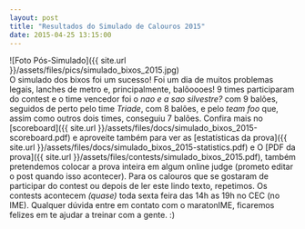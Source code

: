 ```yaml
---
layout: post
title: "Resultados do Simulado de Calouros 2015"
date: 2015-04-25 13:15:00
---
```


![Foto Pós-Simulado]({{ site.url }}/assets/files/pics/simulado_bixos_2015.jpg)  
O simulado dos bixos foi um sucesso! Foi um dia de muitos problemas legais, lanches de metro e, principalmente, balõoooes! 9 times participaram do contest e o time vencedor foi o *nao e a sao silvestre?* com 9 balões, seguidos de perto pelo time *Triade*, com 8 balões, e pelo *team foo* que, assim como outros dois times, conseguiu 7 balões. Confira mais no [scoreboard]({{ site.url }}/assets/files/docs/simulado_bixos_2015-scoreboard.pdf) e aproveite também para ver as [estatísticas da prova]({{ site.url }}/assets/files/docs/simulado_bixos_2015-statistics.pdf) e O [PDF da prova]({{ site.url }}/assets/files/contests/simulado_bixos_2015.pdf), também pretendemos colocar a prova inteira em algum online judge (prometo editar o post quando isso acontecer).
Para os calouros que se gostaram de participar do contest ou depois de ler este lindo texto, repetimos. Os contests acontecem *(quase)* toda sexta feira das 14h as 19h no CEC (no IME). Qualquer dúvida entre em contato com o maratonIME, ficaremos felizes em te ajudar a treinar com a gente. :)
